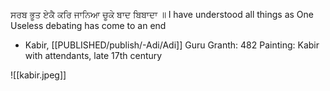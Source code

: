 ਸਰਬ ਭੂਤ ਏਕੈ ਕਰਿ ਜਾਨਿਆ ਚੂਕੇ ਬਾਦ ਬਿਬਾਦਾ ॥ 
I have understood all things as One 
Useless debating has come to an end 

- Kabir, [[PUBLISHED/publish/-Adi/Adi]] Guru Granth: 482 
Painting: Kabir with attendants, late 17th century

![[kabir.jpeg]]